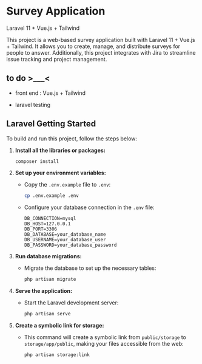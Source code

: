 # Survey Application

Laravel 11 + Vue.js + Tailwind

This project is a web-based survey application built with Laravel 11 + Vue.js + Tailwind. It allows you to create, manage, and distribute surveys for people to answer. Additionally, this project integrates with Jira to streamline issue tracking and project management.


## to do >___<

* front end : Vue.js + Tailwind

* laravel testing


## Laravel Getting Started

To build and run this project, follow the steps below:

1. **Install all the libraries or packages:**

    ```bash
    composer install
    ```

2. **Set up your environment variables:**

    - Copy the `.env.example` file to `.env`:

      ```bash
      cp .env.example .env
      ```

    - Configure your database connection in the `.env` file:

      ```dotenv
      DB_CONNECTION=mysql
      DB_HOST=127.0.0.1
      DB_PORT=3306
      DB_DATABASE=your_database_name
      DB_USERNAME=your_database_user
      DB_PASSWORD=your_database_password
      ```

3. **Run database migrations:**

    - Migrate the database to set up the necessary tables:

      ```bash
      php artisan migrate
      ```

4. **Serve the application:**

    - Start the Laravel development server:

      ```bash
      php artisan serve
      ```

5. **Create a symbolic link for storage:**

    - This command will create a symbolic link from `public/storage` to `storage/app/public`, making your files accessible from the web:

      ```bash
      php artisan storage:link
      ```
